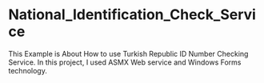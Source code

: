# National_Identification_Check_Service
This Example is About How to use Turkish Republic ID Number Checking Service. In this project, I used ASMX Web service and Windows Forms technology.
